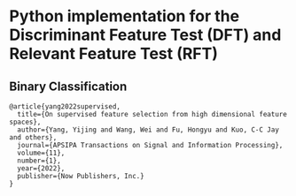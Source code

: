 # Python implementation for the Discriminant Feature Test (DFT) and Relevant Feature Test (RFT)

## Binary Classification



```
@article{yang2022supervised,
  title={On supervised feature selection from high dimensional feature spaces},
  author={Yang, Yijing and Wang, Wei and Fu, Hongyu and Kuo, C-C Jay and others},
  journal={APSIPA Transactions on Signal and Information Processing},
  volume={11},
  number={1},
  year={2022},
  publisher={Now Publishers, Inc.}
}
```